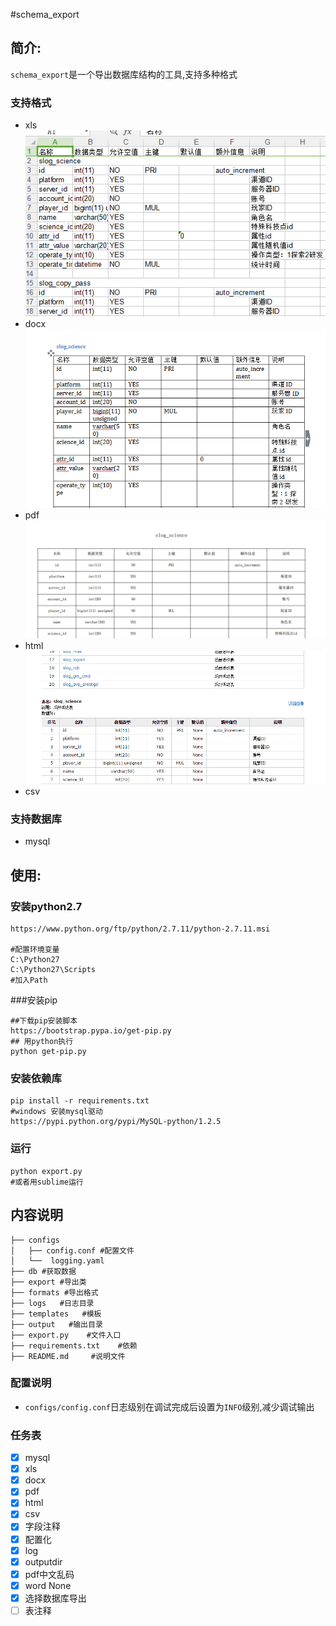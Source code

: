 #schema_export

## 简介:
`schema_export`是一个导出数据库结构的工具,支持多种格式

### 支持格式
+ xls  
![](assets/xls.png)
+ docx  
![](assets/docx.png)
+ pdf  
![](assets/pdf.png)
+ html  
![](assets/html.png)
+ csv

### 支持数据库
+ mysql


## 使用:
### 安装python2.7
```shell
https://www.python.org/ftp/python/2.7.11/python-2.7.11.msi

#配置环境变量
C:\Python27
C:\Python27\Scripts
#加入Path
```

###安装pip
```shell
##下载pip安装脚本
https://bootstrap.pypa.io/get-pip.py
## 用python执行
python get-pip.py
```

### 安装依赖库
```shell
pip install -r requirements.txt
#windows 安装mysql驱动
https://pypi.python.org/pypi/MySQL-python/1.2.5
```


###  运行
```shell
python export.py
#或者用sublime运行
```


## 内容说明
```
├── configs
│   ├── config.conf #配置文件
│   └──  logging.yaml
├── db #获取数据
├── export #导出类
├── formats #导出格式
├── logs   #日志目录
├── templates   #模板
├── output   #输出目录
├── export.py    #文件入口
├── requirements.txt    #依赖
├── README.md     #说明文件
```

### 配置说明
+ `configs/config.conf`日志级别在调试完成后设置为`INFO`级别,减少调试输出


### 任务表
- [x] mysql
- [x] xls
- [x] docx
- [x] pdf
- [x] html
- [x] csv
- [x] 字段注释
- [x]  配置化
- [x]  log
- [x]  outputdir
- [x]  pdf中文乱码
- [x]  word None
- [x]  选择数据库导出
- [ ]  表注释